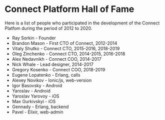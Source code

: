 <h1>Connect Platform Hall of Fame</h1>

Here is a list of people who participated in the development of the Connect Platfom during the period of 2012 to 2020.

- Ray Sorkin - Founder
- Brandon Mason - First CTO of Connect, 2012-2014
- Vitaly Shutko - Connect CTO, 2015-2016, 2018-2019
- Oleg Zinchenko - Connect CTO, 2014-2015, 2016-2018
- Alex Nedavnikh - Connect COO, 2014-2017
- Nick Whale - Lead designer, 2014-2017
- Gregory Kosenko - Connect COO, 2018-2019
- Eugene Lopatenko - Erlang, calls
- Alexey Novikov - Ionic/js, web-version
- Igor Basovsky - Android
- Yaroslav - Android
- Yaroslav Yarovoy - iOS
- Max Gurkivskyi - iOS
- Gennady - Erlang, backend
- Pavel - Elixir, web-admin
